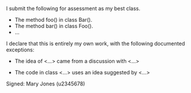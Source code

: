I submit the following for assessment as my best class.

* The method foo() in class Bar().
* The method bar() in class Foo().
* ...

I declare that this is entirely my own work, with the following documented exceptions:

* The idea of <...> came from a discussion with <...>

* The code in class <...> uses an idea suggested by <...>

Signed: Mary Jones (u2345678)
